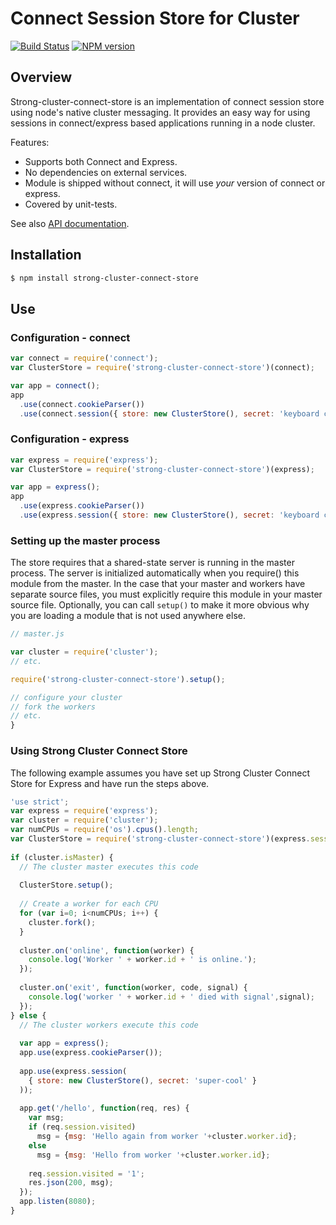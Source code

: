 # Connect Session Store for Cluster

[![Build Status](https://travis-ci.org/strongloop/strong-cluster-connect-store.png?branch=master)](https://travis-ci.org/strongloop/strong-cluster-connect-store)
[![NPM version](https://badge.fury.io/js/strong-cluster-connect-store.png)](http://badge.fury.io/js/strong-cluster-connect-store)

## Overview

Strong-cluster-connect-store is an implementation of connect session store
using node's native cluster messaging. It provides an easy way for using
sessions in connect/express based applications running in a node cluster.

Features:

- Supports both Connect and Express.
- No dependencies on external services.
- Module is shipped without connect, it will use *your* version of connect
  or express.
- Covered by unit-tests.

See also [API documentation](http://apidocs.strongloop.com/strong-cluster-connect-store/).
 
## Installation

```sh
$ npm install strong-cluster-connect-store
```

## Use

### Configuration - connect

```js
var connect = require('connect');
var ClusterStore = require('strong-cluster-connect-store')(connect);

var app = connect();
app
  .use(connect.cookieParser())
  .use(connect.session({ store: new ClusterStore(), secret: 'keyboard cat' }));
```

### Configuration - express

```javascript
var express = require('express');
var ClusterStore = require('strong-cluster-connect-store')(express);

var app = express();
app
  .use(express.cookieParser())
  .use(express.session({ store: new ClusterStore(), secret: 'keyboard cat' }));
```

### Setting up the master process

The store requires that a shared-state server is running in the master process.
The server is initialized automatically when you require() this module
from the master. In the case that your master and workers have separate source
files, you must explicitly require this module in your master source file.
Optionally, you can call `setup()` to make it more obvious why you are loading
a module that is not used anywhere else.

```javascript
// master.js

var cluster = require('cluster');
// etc.

require('strong-cluster-connect-store').setup();

// configure your cluster
// fork the workers
// etc.
}
```

### Using Strong Cluster Connect Store

The following example assumes you have set up Strong Cluster Connect Store for Express and have run the steps above.

```javascript
'use strict';
var express = require('express');
var cluster = require('cluster');
var numCPUs = require('os').cpus().length;
var ClusterStore = require('strong-cluster-connect-store')(express.session);
 
if (cluster.isMaster) {
  // The cluster master executes this code
 
  ClusterStore.setup();
 
  // Create a worker for each CPU
  for (var i=0; i<numCPUs; i++) {
    cluster.fork();
  }
 
  cluster.on('online', function(worker) {
    console.log('Worker ' + worker.id + ' is online.');
  });
 
  cluster.on('exit', function(worker, code, signal) {
    console.log('worker ' + worker.id + ' died with signal',signal);
  });
} else {
  // The cluster workers execute this code
 
  var app = express();
  app.use(express.cookieParser());
 
  app.use(express.session(
    { store: new ClusterStore(), secret: 'super-cool' }
  ));
 
  app.get('/hello', function(req, res) {
    var msg;
    if (req.session.visited)
      msg = {msg: 'Hello again from worker '+cluster.worker.id};
    else
      msg = {msg: 'Hello from worker '+cluster.worker.id};
 
    req.session.visited = '1';
    res.json(200, msg);
  });
  app.listen(8080);
}
```
